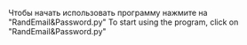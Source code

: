 Чтобы начать использовать программу нажмите на "RandEmail&Password.py"
To start using the program, click on "RandEmail&Password.py"
